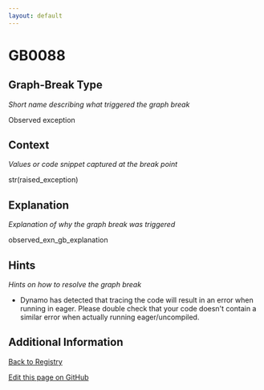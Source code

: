 ```yaml
---
layout: default
---
```

# GB0088

## Graph-Break Type
*Short name describing what triggered the graph break*

Observed exception

## Context
*Values or code snippet captured at the break point*

str(raised_exception)

## Explanation
*Explanation of why the graph break was triggered*

observed_exn_gb_explanation

## Hints
*Hints on how to resolve the graph break*

- Dynamo has detected that tracing the code will result in an error when running in eager. Please double check that your code doesn't contain a similar error when actually running eager/uncompiled.


## Additional Information

<!-- ADDITIONAL INFORMATION START - Add custom information below this line -->

<!-- ADDITIONAL INFORMATION END -->

[Back to Registry](../index.html)

[Edit this page on GitHub](https://github.com/pytorch-labs/compile-graph-break-site/edit/main/docs/gb/gb0088.md)

